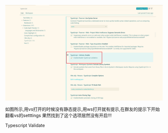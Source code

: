 
![](https://raw.githubusercontent.com/InsHomePgup/pic_go_img/main/Pasted%20image%2020240723154005.png)

如图所示,用vs打开的时候没有静态提示,用ws打开就有提示,在群友的提示下开始翻看vs的setttings 果然找到了这个选项居然没有开启!!!

Typescript Validate 